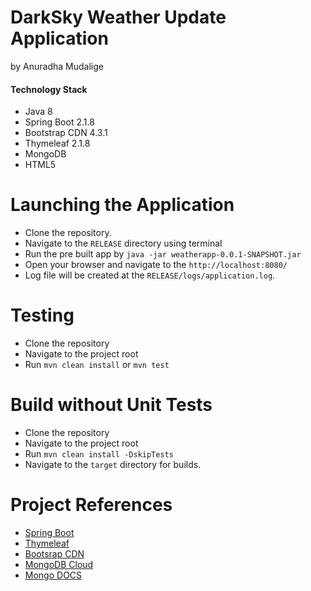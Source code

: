 # DarkSky Weather Update Application
by Anuradha Mudalige

#### Technology Stack
- Java 8
- Spring Boot 2.1.8
- Bootstrap CDN 4.3.1
- Thymeleaf 2.1.8
- MongoDB
- HTML5

# Launching the Application

- Clone the repository.
- Navigate to the `RELEASE` directory using terminal
- Run the pre built app by `java -jar weatherapp-0.0.1-SNAPSHOT.jar`
- Open your browser and navigate to the `http://localhost:8080/`
- Log file will be created at the `RELEASE/logs/application.log`.

# Testing

- Clone the repository
- Navigate to the project root
- Run `mvn clean install` or `mvn test`

# Build without Unit Tests

- Clone the repository
- Navigate to the project root
- Run `mvn clean install -DskipTests`
- Navigate to the `target` directory for builds.

# Project References
- [Spring Boot](https://spring.io/projects/spring-boot)
- [Thymeleaf](https://www.thymeleaf.org/documentation.html)
- [Bootsrap CDN](https://getbootstrap.com/docs/4.3/getting-started/introduction/)
- [MongoDB Cloud](https://cloud.mongodb.com/)
- [Mongo DOCS](https://docs.mongodb.com)

